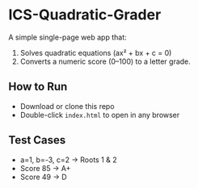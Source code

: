 # ICS-Quadratic-Grader

A simple single-page web app that:
1. Solves quadratic equations (ax² + bx + c = 0)
2. Converts a numeric score (0–100) to a letter grade.

## How to Run
- Download or clone this repo
- Double-click `index.html` to open in any browser

## Test Cases
- a=1, b=-3, c=2 → Roots 1 & 2
- Score 85 → A+
- Score 49 → D
